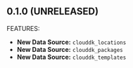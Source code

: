## 0.1.0 (UNRELEASED)

FEATURES:

* **New Data Source:** `clouddk_locations`
* **New Data Source:** `clouddk_packages`
* **New Data Source:** `clouddk_templates`
